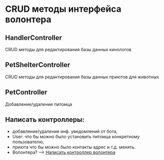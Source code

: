 # CRUD методы интерфейса волонтера

## HandlerController

CRUD методы для редактирования базы данных кинологов

## PetShelterController

CRUD методы для редактирования базы данных приютов для животных

## PetController

Добавление/удаление питомца


## Написать контроллеры:

- добавление/удаление инф. уведомлений от бота,
- User: что бы можно было установить питомца конкретному пользователю,
- приюта что бы можно было контакты адрес и т.д. менять.
- Волонтера? —> [Написать контроллер волонтера](https://www.notion.so/90c02ae640e047909da07fff2e77fba7?pvs=21)
